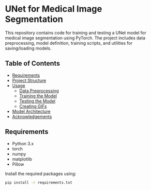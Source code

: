 # UNet for Medical Image Segmentation

This repository contains code for training and testing a UNet model for medical image segmentation using PyTorch. The project includes data preprocessing, model definition, training scripts, and utilities for saving/loading models.

## Table of Contents
- [Requirements](#requirements)
- [Project Structure](#project-structure)
- [Usage](#usage)
  - [Data Preprocessing](#data-preprocessing)
  - [Training the Model](#training-the-model)
  - [Testing the Model](#testing-the-model)
  - [Creating GIFs](#creating-gifs)
- [Model Architecture](#model-architecture)
- [Acknowledgements](#acknowledgements)

## Requirements
- Python 3.x
- torch
- numpy
- matplotlib
- Pillow

Install the required packages using:
```sh
pip install -r requirements.txt
